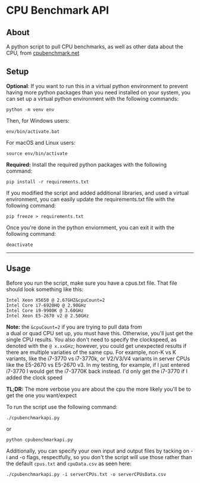 # CPU Benchmark API

About
---------
A python script to pull CPU benchmarks, as well as other data about the CPU, from [cpubenchmark.net](https://cpubenchmark.net)

Setup
---------
**Optional**: If you want to run this in a virtual python environment
to prevent having more python packages than you need installed on 
your system, you can set up a virtual python environment with the 
following commands: 
```
python -m venv env
```
Then, for Windows users:
```
env/bin/activate.bat
```
For macOS and Linux users:
```
source env/bin/activate
```
**Required:** Install the required python packages with the 
following command:
```
pip install -r requirements.txt
```

If you modified the script and added additional libraries, and 
used a virtual environment, you can easily update the 
requirements.txt file with the following command:
```
pip freeze > requirements.txt
```
Once you're done in the python enviornment, you can exit it with the following command:
```
deactivate
```
------
Usage
------
Before you run the script, make sure you have a cpus.txt file.
That file should look something like this:
```
Intel Xeon X5650 @ 2.67GHZ&cpuCount=2
Intel Core i7-6920HQ @ 2.90GHz
Intel Core i9-9900K @ 3.60GHz
Intel Xeon E5-2670 v2 @ 2.50GHz
```

**Note:** the ```&cpuCount=2``` if you are trying to pull data from  
a dual or quad CPU set up, you must have this. Otherwise, you'll just 
get the single CPU results. You also don't need to specify the 
clockspeed, as denoted with the ```@ x.xxGHz```; however, you could 
get unexpected results if there are multiple variaties of the same 
cpu. For example, non-K vs K variants, like the i7-3770 vs i7-3770k, 
or V2/V3/V4 variants in server CPUs like the E5-2670 vs E5-2670 v3.
In my testing, for example, if I just entered i7-3770 I would get the 
i7-3770K back instead. I'd only get the i7-3770 if I added the 
clock speed

**TL;DR:** The more verbose you are about the cpu the more likely 
you'll be to get the one you want/expect

To run the script use the following command:
```
./cpubenchmarkapi.py
```
or 
```
python cpubenchmarkapi.py
```

Additionally, you can specify your own input and output files by 
tacking on -i and -o flags, respectfully, so you don't the script 
will use those rather than the default ```cpus.txt``` and 
```cpuData.csv``` as seen here:
```
./cpubenchmarkapi.py -i serverCPUs.txt -o serverCPUsData.csv
```
